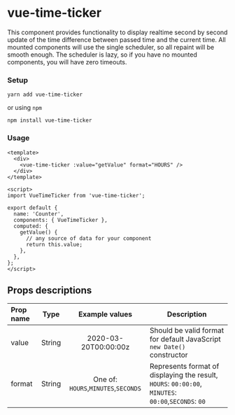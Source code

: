 # vue-time-ticker

This component provides functionality to display realtime second by second update
of the time difference between passed time and the current time. All mounted components will use the single scheduler, so all repaint will be smooth enough. The scheduler is lazy, so if you have no mounted components, you will have zero timeouts.

### Setup

```
yarn add vue-time-ticker
```

or using `npm`

```
npm install vue-time-ticker
```

### Usage

```
<template>
  <div>
    <vue-time-ticker :value="getValue" format="HOURS" />
  </div>
</template>

<script>
import VueTimeTicker from 'vue-time-ticker';

export default {
  name: 'Counter',
  components: { VueTimeTicker },
  computed: {
    getValue() {
      // any source of data for your component
      return this.value;
    },
  },
};
</script>

```

## Props descriptions

| Prop name |  Type  |           Example values            | Description                                                                                         |
| :-------- | :----: | :---------------------------------: | --------------------------------------------------------------------------------------------------- |
| value     | String |        2020-03-20T00:00:00z         | Should be valid format for default JavaScript `new Date()` constructor                              |
| format    | String | One of: `HOURS`,`MINUTES`,`SECONDS` | Represents format of displaying the result, `HOURS`: `00:00:00`, `MINUTES`: `00:00`,`SECONDS`: `00` |
